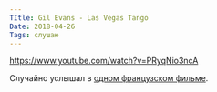 ```yaml
---
TItle: Gil Evans - Las Vegas Tango
Date: 2018-04-26
Tags: слушаю
---
```


https://www.youtube.com/watch?v=PRyqNio3ncA

Случайно услышал в [одном французском фильме](https://www.imdb.com/title/tt5598160).